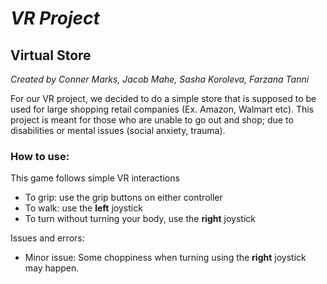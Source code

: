 # ***VR Project***
## Virtual Store 

_Created by Conner Marks, Jacob Mahe, Sasha Koroleva, Farzana Tanni_

For our VR project, we decided to do a simple store that is supposed to be used for large shopping retail companies (Ex. Amazon, Walmart etc). This project is meant for those who are unable to go out and shop; due to disabilities or mental issues (social anxiety, trauma). 

### How to use:

This game follows simple VR interactions
- To grip: use the grip buttons on either controller
- To walk: use the **left** joystick
- To turn without turning your body, use the **right** joystick

Issues and errors:
- Minor issue: Some choppiness when turning using the **right** joystick may happen. 

##
